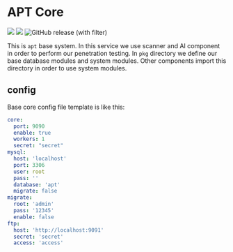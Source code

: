 # APT Core

![](https://img.shields.io/badge/Language-Golang-blue)
![](https://img.shields.io/badge/App-Core-blue)
![GitHub release (with filter)](https://img.shields.io/github/v/release/apt-tool/apt-core)

This is ```apt``` base system. In this service we use scanner and AI component
in order to perform our penetration testing. In ```pkg``` directory we define our
base database modules and system modules. Other components import this directory
in order to use system modules.

## config

Base core config file template is like this:

```yaml
core:
  port: 9090
  enable: true
  workers: 1
  secret: "secret"
mysql:
  host: 'localhost'
  port: 3306
  user: root
  pass: ''
  database: 'apt'
  migrate: false
migrate:
  root: 'admin'
  pass: '12345'
  enable: false
ftp:
  host: 'http://localhost:9091'
  secret: 'secret'
  access: 'access'
```

